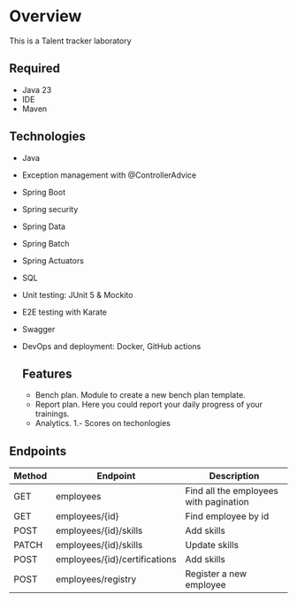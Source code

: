 # Overview
This is a Talent tracker laboratory
## Required
- Java 23
- IDE
- Maven

## Technologies
- Java
- Exception management with @ControllerAdvice
- Spring Boot
- Spring security
- Spring Data
- Spring Batch
- Spring Actuators
- SQL
- Unit testing: JUnit 5 & Mockito
- E2E testing with Karate
- Swagger
- DevOps and deployment: Docker, GitHub actions

  ## Features
  - Bench plan. Module to create a new bench plan template.
  - Report plan. Here you could report your daily progress  of your trainings.
  - Analytics.
    1.- Scores on techonlogies 

## Endpoints
 |Method|Endpoint| Description|
 |---|---|---|
 |GET|employees| Find all the employees with pagination|
 |GET|employees/{id}| Find employee by id|
 |POST|employees/{id}/skills| Add skills|
 |PATCH|employees/{id}/skills| Update skills|
 |POST|employees/{id}/certifications| Add skills|
 |POST|employees/registry| Register a new employee|
  
